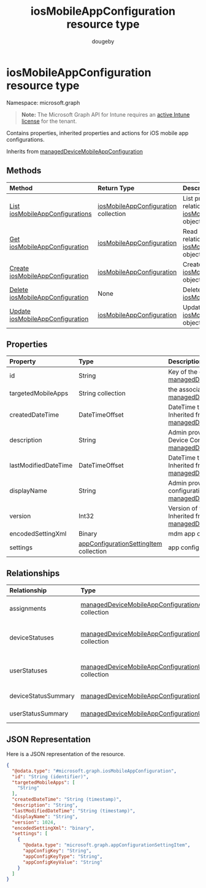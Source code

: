 ﻿---
title: "iosMobileAppConfiguration resource type"
description: "Contains properties, inherited properties and actions for iOS mobile app configurations."
author: "dougeby"
localization_priority: Normal
ms.prod: "intune"
doc_type: resourcePageType
---

# iosMobileAppConfiguration resource type

Namespace: microsoft.graph

> **Note:** The Microsoft Graph API for Intune requires an [active Intune license](https://go.microsoft.com/fwlink/?linkid=839381) for the tenant.

Contains properties, inherited properties and actions for iOS mobile app configurations.

Inherits from [managedDeviceMobileAppConfiguration](../resources/intune-apps-manageddevicemobileappconfiguration.md)

## Methods

| Method                                                                                     | Return Type                                                                                   | Description                                                                                                                          |
| :----------------------------------------------------------------------------------------- | :-------------------------------------------------------------------------------------------- | :----------------------------------------------------------------------------------------------------------------------------------- |
| [List iosMobileAppConfigurations](../api/intune-apps-iosmobileappconfiguration-list.md)    | [iosMobileAppConfiguration](../resources/intune-apps-iosmobileappconfiguration.md) collection | List properties and relationships of the [iosMobileAppConfiguration](../resources/intune-apps-iosmobileappconfiguration.md) objects. |
| [Get iosMobileAppConfiguration](../api/intune-apps-iosmobileappconfiguration-get.md)       | [iosMobileAppConfiguration](../resources/intune-apps-iosmobileappconfiguration.md)            | Read properties and relationships of the [iosMobileAppConfiguration](../resources/intune-apps-iosmobileappconfiguration.md) object.  |
| [Create iosMobileAppConfiguration](../api/intune-apps-iosmobileappconfiguration-create.md) | [iosMobileAppConfiguration](../resources/intune-apps-iosmobileappconfiguration.md)            | Create a new [iosMobileAppConfiguration](../resources/intune-apps-iosmobileappconfiguration.md) object.                              |
| [Delete iosMobileAppConfiguration](../api/intune-apps-iosmobileappconfiguration-delete.md) | None                                                                                          | Deletes a [iosMobileAppConfiguration](../resources/intune-apps-iosmobileappconfiguration.md).                                        |
| [Update iosMobileAppConfiguration](../api/intune-apps-iosmobileappconfiguration-update.md) | [iosMobileAppConfiguration](../resources/intune-apps-iosmobileappconfiguration.md)            | Update the properties of a [iosMobileAppConfiguration](../resources/intune-apps-iosmobileappconfiguration.md) object.                |

## Properties

| Property             | Type                                                                                              | Description                                                                                                                                                                   |
| :------------------- | :------------------------------------------------------------------------------------------------ | :---------------------------------------------------------------------------------------------------------------------------------------------------------------------------- |
| id                   | String                                                                                            | Key of the entity. Inherited from [managedDeviceMobileAppConfiguration](../resources/intune-apps-manageddevicemobileappconfiguration.md)                                      |
| targetedMobileApps   | String collection                                                                                 | the associated app. Inherited from [managedDeviceMobileAppConfiguration](../resources/intune-apps-manageddevicemobileappconfiguration.md)                                     |
| createdDateTime      | DateTimeOffset                                                                                    | DateTime the object was created. Inherited from [managedDeviceMobileAppConfiguration](../resources/intune-apps-manageddevicemobileappconfiguration.md)                        |
| description          | String                                                                                            | Admin provided description of the Device Configuration. Inherited from [managedDeviceMobileAppConfiguration](../resources/intune-apps-manageddevicemobileappconfiguration.md) |
| lastModifiedDateTime | DateTimeOffset                                                                                    | DateTime the object was last modified. Inherited from [managedDeviceMobileAppConfiguration](../resources/intune-apps-manageddevicemobileappconfiguration.md)                  |
| displayName          | String                                                                                            | Admin provided name of the device configuration. Inherited from [managedDeviceMobileAppConfiguration](../resources/intune-apps-manageddevicemobileappconfiguration.md)        |
| version              | Int32                                                                                             | Version of the device configuration. Inherited from [managedDeviceMobileAppConfiguration](../resources/intune-apps-manageddevicemobileappconfiguration.md)                    |
| encodedSettingXml    | Binary                                                                                            | mdm app configuration Base64 binary.                                                                                                                                          |
| settings             | [appConfigurationSettingItem](../resources/intune-apps-appconfigurationsettingitem.md) collection | app configuration setting items.                                                                                                                                              |

## Relationships

| Relationship        | Type                                                                                                                                      | Description                                                                                                                                                                    |
| :------------------ | :---------------------------------------------------------------------------------------------------------------------------------------- | :----------------------------------------------------------------------------------------------------------------------------------------------------------------------------- |
| assignments         | [managedDeviceMobileAppConfigurationAssignment](../resources/intune-apps-manageddevicemobileappconfigurationassignment.md) collection     | The list of group assignemenets for app configration. Inherited from [managedDeviceMobileAppConfiguration](../resources/intune-apps-manageddevicemobileappconfiguration.md)    |
| deviceStatuses      | [managedDeviceMobileAppConfigurationDeviceStatus](../resources/intune-apps-manageddevicemobileappconfigurationdevicestatus.md) collection | List of ManagedDeviceMobileAppConfigurationDeviceStatus. Inherited from [managedDeviceMobileAppConfiguration](../resources/intune-apps-manageddevicemobileappconfiguration.md) |
| userStatuses        | [managedDeviceMobileAppConfigurationUserStatus](../resources/intune-apps-manageddevicemobileappconfigurationuserstatus.md) collection     | List of ManagedDeviceMobileAppConfigurationUserStatus. Inherited from [managedDeviceMobileAppConfiguration](../resources/intune-apps-manageddevicemobileappconfiguration.md)   |
| deviceStatusSummary | [managedDeviceMobileAppConfigurationDeviceSummary](../resources/intune-apps-manageddevicemobileappconfigurationdevicesummary.md)          | App configuration device status summary. Inherited from [managedDeviceMobileAppConfiguration](../resources/intune-apps-manageddevicemobileappconfiguration.md)                 |
| userStatusSummary   | [managedDeviceMobileAppConfigurationUserSummary](../resources/intune-apps-manageddevicemobileappconfigurationusersummary.md)              | App configuration user status summary. Inherited from [managedDeviceMobileAppConfiguration](../resources/intune-apps-manageddevicemobileappconfiguration.md)                   |

## JSON Representation

Here is a JSON representation of the resource.

<!-- {
  "blockType": "resource",
  "keyProperty": "id",
  "@odata.type": "microsoft.graph.iosMobileAppConfiguration"
}
-->

```json
{
  "@odata.type": "#microsoft.graph.iosMobileAppConfiguration",
  "id": "String (identifier)",
  "targetedMobileApps": [
    "String"
  ],
  "createdDateTime": "String (timestamp)",
  "description": "String",
  "lastModifiedDateTime": "String (timestamp)",
  "displayName": "String",
  "version": 1024,
  "encodedSettingXml": "binary",
  "settings": [
    {
      "@odata.type": "microsoft.graph.appConfigurationSettingItem",
      "appConfigKey": "String",
      "appConfigKeyType": "String",
      "appConfigKeyValue": "String"
    }
  ]
}
```
